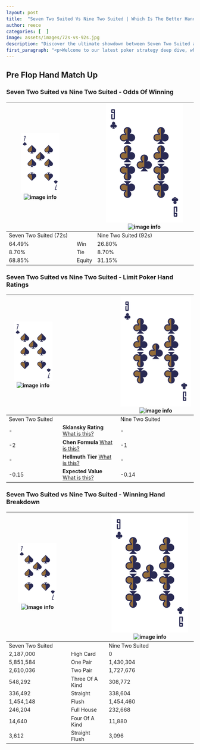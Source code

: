 ```yaml
---
layout: post
title:  "Seven Two Suited Vs Nine Two Suited | Which Is The Better Hand In Poker? A Complete Guide"
author: reece
categories: [  ]
image: assets/images/72s-vs-92s.jpg
description: "Discover the ultimate showdown between Seven Two Suited and Nine Two Suited in poker! Uncover the odds, strategies, and scenarios where one hand triumphs over the other. Get ready to up your poker game with this thrilling analysis."
first_paragraph: "<p>Welcome to our latest poker strategy deep dive, where we're pitting two distinct hands against each other in a high-stakes showdown: Seven Two Suited vs Nine Two Suited.</p><p>In the dynamic world of poker, every decision counts, and knowing which hand holds the upper hand is key to your success at the table.</p><p>In this article, we'll dissect these two hands, explore the scenarios where one dominates the other, and equip you with the knowledge to make strategic choices that can tip the odds in your favor.</p><p>Get ready to unravel the intriguing dynamics of these poker hands and elevate your game to new heights.</p>"
---
```




[comment]: # (sp0)

## Pre Flop Hand Match Up

<div class="table hand-ratings" markdown="1"> 



### Seven Two Suited vs Nine Two Suited - Odds Of Winning


    
| ![image info](assets/images/hand1/7.png) ![image info](assets/images/hand1/2s.png) |  | ![image info](assets/images/hand2/9.png) ![image info](assets/images/hand2/2s.png) |
| -------- | -------- | -------- |
| Seven Two Suited (72s) |  | Nine Two Suited (92s) |
| 64.49% | Win | 26.80% |
| 8.70% | Tie | 8.70% |
| 68.85% | Equity | 31.15% |




[comment]: # (sp1)



### Seven Two Suited vs Nine Two Suited - Limit Poker Hand Ratings


    
| ![image info](assets/images/hand1/7.png) ![image info](assets/images/hand1/2s.png) |  | ![image info](assets/images/hand2/9.png) ![image info](assets/images/hand2/2s.png) |
| -------- | -------- | -------- |
| Seven Two Suited |  | Nine Two Suited |
| - | **Sklansky Rating** [What is this?](/sklansky-rating-explained) | - |
| -2 | **Chen Formula** [What is this?](/chen-formula-explained) | -1 |
| - | **Hellmuth Tier** [What is this?](/Hellmuth-tier-explained) | - |
| -0.15 | **Expected Value** [What is this?](/expected-value-explained) | -0.14 |




[comment]: # (sp2)



### Seven Two Suited vs Nine Two Suited - Winning Hand Breakdown


    
| ![image info](assets/images/hand1/7.png) ![image info](assets/images/hand1/2s.png) |  | ![image info](assets/images/hand2/9.png) ![image info](assets/images/hand2/2s.png) |
| -------- | -------- | -------- |
| Seven Two Suited |  | Nine Two Suited |
| 2,187,000 | High Card | 0 |
| 5,851,584 | One Pair | 1,430,304 |
| 2,610,036 | Two Pair | 1,727,676 |
| 548,292 | Three Of A Kind | 308,772 |
| 336,492 | Straight | 338,604 |
| 1,454,148 | Flush | 1,454,460 |
| 246,204 | Full House | 232,668 |
| 14,640 | Four Of A Kind | 11,880 |
| 3,612 | Straight Flush | 3,096 |




[comment]: # (sp3)



</div>

[comment]: # (sp4)



[comment]: # (sp5)

